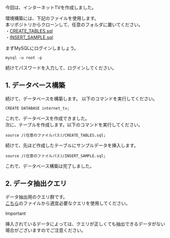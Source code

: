 今回は、インターネットTVを作成しました。  

環境構築には、下記のファイルを使用します。  
本リポジトリからクローンして、任意のフォルダに置いてください。  
・[CREATE_TABLES.sql](https://github.com/kaxia7216/InternetTV/blob/master/CREATE_TABLES.sql)  
・[INSERT_SAMPLE.sql](https://github.com/kaxia7216/InternetTV/blob/master/INSERT_SAMPLE.sql)  

 

まずMySQLにログインしましょう。

```
mysql -u root -p
```

続けてパスワードを入力して、ログインしてください。


## 1. データベース構築
続けて、データベースを構築します。
以下のコマンドを実行してください。
```
CREATE DATABASE internet_tv;
```
これで、データベースを作成できました。  
次に、テーブルを作成します。以下のコマンドを実行してください。
``` 
source /(任意のファイルパス)/CREATE_TABLES.sql;
```

続けて、先ほど作成したテーブルにサンプルデータを挿入します。
``` 
source /(任意のファイルパス)/INSERT_SAMPLE.sql;
```
これで、データベース構築は完了しました。  

## 2. データ抽出クエリ
データ抽出用のクエリ群です。  
[こちら](URL)のファイルから適宜必要なクエリを使用してください。

> [!IMPORTANT]  
挿入されているデータによっては、クエリが正しくても抽出できるデータがない場合がございますのでご注意ください。  

